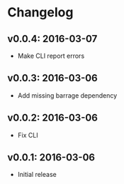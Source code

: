 # Changelog

## v0.0.4: 2016-03-07

- Make CLI report errors

## v0.0.3: 2016-03-06

- Add missing barrage dependency

## v0.0.2: 2016-03-06

- Fix CLI

## v0.0.1: 2016-03-06

- Initial release
